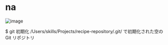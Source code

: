 #    na 
![image](https://user-images.githubusercontent.com/106791616/183292814-0401836a-65f8-48aa-98f5-c730bf7c0d76.png)

$ git 初期化
/Users/skills/Projects/recipe-repository/.git/ で初期化された空の Git リポジトリ
```
